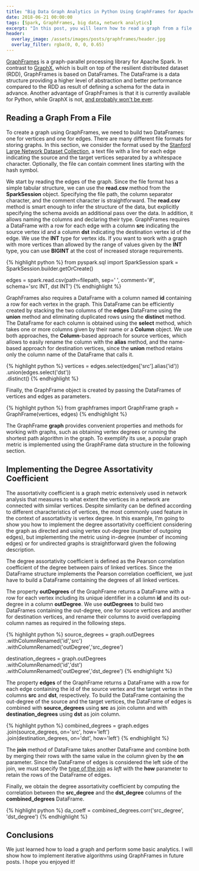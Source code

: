 ```yaml
---
title: "Big Data Graph Analytics in Python Using GraphFrames for Apache Spark"
date: 2018-06-21 00:00:00
tags: [Spark, GraphFrames, big data, network analytics]
excerpt: "In this post, you will learn how to read a graph from a file and how to implement different graph algorithms using GraphFrames in PySpark."
header:
  overlay_image: /assets/images/posts/graphframes/header.jpg
  overlay_filter: rgba(0, 0, 0, 0.65)
---
```


[GraphFrames](http://graphframes.github.io/) is a graph-parallel processing library for Apache Spark. In contrast to [GraphX](https://spark.apache.org/graphx/), which is built on top of the resilient distributed dataset (RDD), GraphFrames is based on DataFrames. The DataFrame is a data structure providing a higher level of abstraction and better performance compared to the RDD as result of defining a schema for the data in advance. Another advantage of GraphFrames is that it is currently available for Python, while GraphX is not, [and probably won't be ever](https://issues.apache.org/jira/browse/SPARK-3789). 

## Reading a Graph From a File
To create a graph using GraphFrames, we need to build two DataFrames: one for vertices and one for edges. There are many different file formats for storing graphs. In this section, we consider the format used by the [Stanford Large Network Dataset Collection](https://snap.stanford.edu/data/), a text file with a line for each edge indicating the source and the target vertices separated by a whitespace character. Optionally, the file can contain comment lines starting with the hash symbol.

We start by reading the edges of the graph. Since the file format has a simple tabular structure, we can use the **read.csv** method from the **SparkSession** object. Specifying the file path, the column separator character, and the comment character is straightforward. The **read.csv** method is smart enough to infer the structure of the data, but explicitly specifying the schema avoids an additional pass over the data. In addition, it allows naming the columns and declaring their type. GraphFrames requires a DataFrame with a row for each edge with a column **src** indicating the source vertex id and a column **dst** indicating the destination vertex id of the edge. We use the **INT** type for vertex ids. If you want to work with a graph with more vertices than allowed by the range of values given by the **INT** type, you can use **BIGINT** at the cost of increased storage requirements.

{% highlight python %}
from pyspark.sql import SparkSession
spark = SparkSession.builder.getOrCreate()

edges = spark.read.csv(path=filepath, sep=' ', comment='#', \
    schema='src INT, dst INT')
{% endhighlight %}

GraphFrames also requires a DataFrame with a column named **id** containing a row for each vertex in the graph. This DataFrame can be efficiently created by stacking the two columns of the **edges** DataFrame using the **union** method and eliminating duplicated rows using the **distinct** method. The DataFrame for each column is obtained using the **select** method, which takes one or more columns given by their name or a **Column** object. We use both approaches, the **Column**-based approach for source vertices, which allows to easily rename the column with the **alias** method, and the name-based approach for destination vertices, since the **union** method retains only the column name of the DataFrame that calls it.

{% highlight python %}
vertices = edges.select(edges['src'].alias('id')) \
    .union(edges.select('dst')) \
    .distinct()
{% endhighlight %}

Finally, the GraphFrame object is created by passing the DataFrames of vertices and edges as parameters.

{% highlight python %}
from graphframes import GraphFrame
graph = GraphFrame(vertices, edges)
{% endhighlight %}

The GraphFrame **graph** provides convenient properties and methods for working with graphs, such as obtaining vertex degrees or running the shortest path algorithm in the graph. To exemplify its use, a popular graph metric is implemented using the GraphFrame data structure in the following section.

## Implementing the Degree Assortativity Coefficient

The assortativity coefficient is a graph metric extensively used in network analysis that measures to what extent the vertices in a network are connected with similar vertices. Despite similarity can be defined according to different characteristics of vertices, the most commonly used feature in the context of assortativity is vertex degree. In this example, I'm going to show you how to implement the degree assortativity coefficient considering the graph as directed and using vertex out-degree (number of outgoing edges), but implementing the metric using in-degree (number of incoming edges) or for undirected graphs is straightforward given the following description. 

The degree assortativity coefficient is defined as the Pearson correlation coefficient of the degree between pairs of linked vertices. Since the DataFrame structure implements the Pearson correlation coefficient, we just have to build a DataFrame containing the degrees of all linked vertices.

The property **outDegrees** of the GraphFrame returns a DataFrame with a row for each vertex including its unique identifier in a column **id** and its out-degree in a column **outDegree**. We use **outDegrees** to build two DataFrames containing the out-degree, one for source vertices and another for destination vertices, and rename their columns to avoid overlapping column names as required in the following steps.

{% highlight python %}
source_degrees = graph.outDegrees \
    .withColumnRenamed('id','src') \
    .withColumnRenamed('outDegree','src_degree')
    
destination_degrees = graph.outDegrees \
    .withColumnRenamed('id','dst') \
    .withColumnRenamed('outDegree','dst_degree')
{% endhighlight %}

The property **edges** of the GraphFrame returns a DataFrame with a row for each edge containing the id of the source vertex and the target vertex in the columns **src** and **dst**, respectively. To build the DataFrame containing the out-degree of the source and the target vertices, the DataFrame of edges is combined with **source_degrees** using **src** as join column and with **destination_degrees** using **dst** as join column.

{% highlight python %}
combined_degrees = graph.edges \
    .join(source_degrees, on='src', how='left') \
    .join(destination_degrees, on='dst', how='left')
{% endhighlight %}

The **join** method of DataFrame takes another DataFrame and combine both by merging their rows with the same value in the column given by the **on** parameter. Since the DataFrame of edges is considered the left side of the join, we must specify the [type of the join](https://en.wikipedia.org/wiki/Join_(SQL)) as *left* with the **how** parameter to retain the rows of the DataFrame of edges.

Finally, we obtain the degree assortativity coefficient by computing the correlation between the **src_degree** and the **dst_degree** columns of the **combined_degrees** DataFrame.

{% highlight python %}
da_coeff = combined_degrees.corr('src_degree', 'dst_degree')
{% endhighlight %}

## Conclusions
We just learned how to load a graph and perform some basic analytics. I will show how to implement iterative algorithms using GraphFrames in future posts. I hope you enjoyed it!